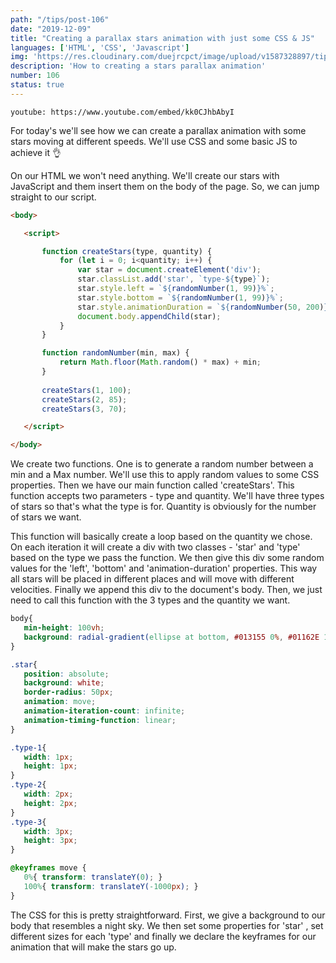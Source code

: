 ```yaml
---
path: "/tips/post-106"
date: "2019-12-09"
title: "Creating a parallax stars animation with just some CSS & JS"
languages: ['HTML', 'CSS', 'Javascript']
img: 'https://res.cloudinary.com/duejrcpct/image/upload/v1587328897/tips/106-1_pxbxkr.png'
description: 'How to creating a stars parallax animation'
number: 106
status: true
---
```


`youtube: https://www.youtube.com/embed/kk0CJhbAbyI`

For today's we'll see how we can create a parallax animation with some stars moving at different speeds. We'll use CSS and some basic JS to achieve it 👌

On our HTML we won't need anything. We'll create our stars with JavaScript and them insert them on the body of the page. So, we can jump straight to our script.

 ```html
<body>

    <script>

        function createStars(type, quantity) {
            for (let i = 0; i<quantity; i++) {
                var star = document.createElement('div');
                star.classList.add('star', `type-${type}`);
                star.style.left = `${randomNumber(1, 99)}%`;
                star.style.bottom = `${randomNumber(1, 99)}%`;
                star.style.animationDuration = `${randomNumber(50, 200)}s`;
                document.body.appendChild(star);
            }
        }

        function randomNumber(min, max) {
            return Math.floor(Math.random() * max) + min;
        }
        
        createStars(1, 100);
        createStars(2, 85);
        createStars(3, 70);

    </script>

</body>
 ```

We create two functions. One is to generate a random number between a min and a Max number. We'll use this to apply random values to some CSS properties. Then we have our main function called 'createStars'. This function accepts two parameters - type and quantity. We'll have three types of stars so that's what the type is for. Quantity is obviously for the number of stars we want.

This function will basically create a loop based on the quantity we chose. On each iteration it will create a div with two classes - 'star' and 'type' based on the type we pass the function. We then give this div some random values for the 'left', 'bottom' and 'animation-duration' properties. This way all stars will be placed in different places and will move with different velocities. Finally we append this div to the document's body.
Then, we just need to call this function with the 3 types and the quantity we want.

 ```css
body{
    min-height: 100vh;
    background: radial-gradient(ellipse at bottom, #013155 0%, #01162E 100%);
}

.star{
    position: absolute;
    background: white;
    border-radius: 50px;
    animation: move;
    animation-iteration-count: infinite;
    animation-timing-function: linear;
}

.type-1{
    width: 1px;
    height: 1px;
}
.type-2{
    width: 2px;
    height: 2px;
}
.type-3{
    width: 3px;
    height: 3px;
}

@keyframes move {
    0%{ transform: translateY(0); }
    100%{ transform: translateY(-1000px); }
}
 ```

The CSS for this is pretty straightforward. First, we give a background to our body that resembles a night sky. We then set some properties for 'star' , set different sizes for each 'type' and finally we declare the keyframes for our animation that will make the stars go up.